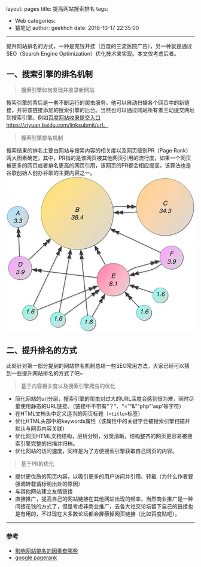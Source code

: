 layout: pages
title: 提高网站搜索排名
tags:
  - Web
categories:
  - 猿笔记
author: geekhch
date: 2018-10-17 22:35:00
---
提升网站排名的方式，一种是充钱开挂（百度的三流医院广告），另一种就是通过SEO（Search Engine Optimization）优化技术来实现。本文仅考虑后者。

## 一、搜索引擎的排名机制
>搜索引擎如何发现并收录新网站

搜索引擎的背后是一套不断运行的爬虫服务，他可以自动扫描各个网页中的新链接，并将该链接添加的搜索引擎的后台。当然也可以通过网站所有者主动提交网址到搜索引擎。例如[百度网站收录提交入口](https://ziyuan.baidu.com/linksubmit/url)https://ziyuan.baidu.com/linksubmit/url。

>搜索引擎排名机制

搜索结果的排名主要由网站与搜索内容的相关度以及网页级别PR（Page Rank）两大因素确定。其中，PR指的是该网页被其他网页引用的流行度，如果一个网页被更多的网页或者排名更高的网页引用，该网页的PR都会相应提高。该算法也是谷歌创始人创办谷歌的主要内容之一。
![pageRank](https://raw.githubusercontent.com/geekhch/hexo/master/images/auto/pagerank.jpg?raw=true)

## 二、提升排名的方式
此处针对第一部分提到的网站排名机制总结一些SEO常用方法，大家已经可以猜到一些提升网站排名的方式了吧~
>基于内容相关度以及搜索引擎爬虫的优化

+ 简化网站的url分层，搜索引擎的爬虫对过大的URL深度会感到很为难，同时尽量使用静态的URL链接。（链接中不带有“？”、“=”“&”“php”'asp'等字符）
+ 在HTML文档头中定义适当的网页标题（`<title>`标签）
+ 优化HTML头部中的keywords属性（该属性中的关键字会被搜索引擎扫描并默认与网页内容关联）
+ 优化网页HTML文档结构，层析分明，分类清晰，结构整齐的网页更容易被搜索引擎完整的扫描并归档。
+ 优化网站的访问速度，同样是为了方便搜索引擎获取自己网页的内容。

>基于PR的优化

+ 提供更优质的网页内容，以吸引更多的用户访问并引用、转载（为什么作者要强调转载请标明出处的原因）
+ 与其他网站建立友情链接
+ 直接推广，提高自己的网站链接在其他网站出现的频率，当然商业推广是一种间接花钱的方式了，但是考虑非商业推广，去各大社交论坛留下自己的链接也是有用的，不过现在大多数论坛都会屏蔽掉网页链接（比如百度贴吧）。

***
### 参考
+ [影响网站排名的因素有哪些](https://jingyan.baidu.com/article/ceb9fb1095c5988cad2ba028.html)
+ [google pagerank](https://baike.baidu.com/item/google%20pagerank/2465380?fromtitle=pagerank&fromid=111004&fr=aladdin)